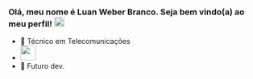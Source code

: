 ### Olá, meu nome é Luan Weber Branco. Seja bem vindo(a) ao meu perfil! <img src="https://media2.giphy.com/media/8L0Pky6C83SzkzU55a/giphy.gif?cid=ecf05e47rtdi13psm8hjdb3srse66w9rpygethlp72uo3m8n&rid=giphy.gif&ct=g" width="20"></h2>

- 💼 Técnico em Telecomunicações
- <img src="img/ifsc.ico" width="30"></h2>
- 💪 Futuro dev.

